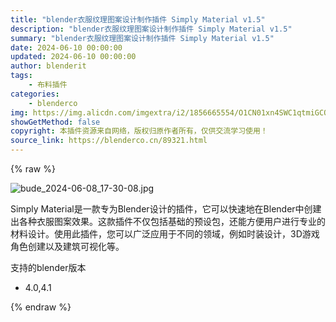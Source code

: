 ```yaml
---
title: "blender衣服纹理图案设计制作插件 Simply Material v1.5"
description: "blender衣服纹理图案设计制作插件 Simply Material v1.5"
summary: "blender衣服纹理图案设计制作插件 Simply Material v1.5"
date: 2024-06-10 00:00:00
updated: 2024-06-10 00:00:00
author: blenderit
tags: 
    - 布料插件
categories:
    - blenderco
img: https://img.alicdn.com/imgextra/i2/1856665554/O1CN01xn4SWC1qtmiGCQTRl_!!1856665554.jpg
showGetMethod: false
copyright: 本插件资源来自网络，版权归原作者所有，仅供交流学习使用！
source_link: https://blenderco.cn/89321.html
---
```


{% raw %}
<p><img src="https://img.alicdn.com/imgextra/i2/1856665554/O1CN01xn4SWC1qtmiGCQTRl_!!1856665554.jpg" alt="bude_2024-06-08_17-30-08.jpg"></p><p>Simply Material是一款专为Blender设计的插件，它可以快速地在Blender中创建出各种衣服图案效果。这款插件不仅包括基础的预设包，还能方便用户进行专业的材料设计。使用此插件，您可以广泛应用于不同的领域，例如时装设计，3D游戏角色创建以及建筑可视化等。</p><p>支持的blender版本</p><ul>
<li>4.0,4.1</li>
</ul>
<div style="display: none">blenderco</div>
{% endraw %}